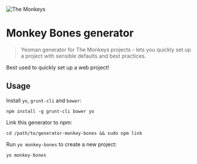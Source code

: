 ![The Monkeys](http://www.themonkeys.com.au/img/monkey_logo.png)

Monkey Bones generator
=======================

> Yeoman generator for The Monkeys projects - lets you quickly set up a project with sensible defaults and best practices.

Best used to quickly set up a web project!

## Usage

Install `yo`, `grunt-cli` and `bower`:
```
npm install -g grunt-cli bower yo  
```

Link this generator to npm:

```
cd /path/to/generator-monkey-bones && sudo npm link
```

Run `yo monkey-bones` to create a new project:

```
yo monkey-bones
```